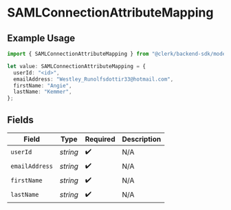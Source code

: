 # SAMLConnectionAttributeMapping

## Example Usage

```typescript
import { SAMLConnectionAttributeMapping } from "@clerk/backend-sdk/models/components";

let value: SAMLConnectionAttributeMapping = {
  userId: "<id>",
  emailAddress: "Westley_Runolfsdottir33@hotmail.com",
  firstName: "Angie",
  lastName: "Kemmer",
};
```

## Fields

| Field              | Type               | Required           | Description        |
| ------------------ | ------------------ | ------------------ | ------------------ |
| `userId`           | *string*           | :heavy_check_mark: | N/A                |
| `emailAddress`     | *string*           | :heavy_check_mark: | N/A                |
| `firstName`        | *string*           | :heavy_check_mark: | N/A                |
| `lastName`         | *string*           | :heavy_check_mark: | N/A                |